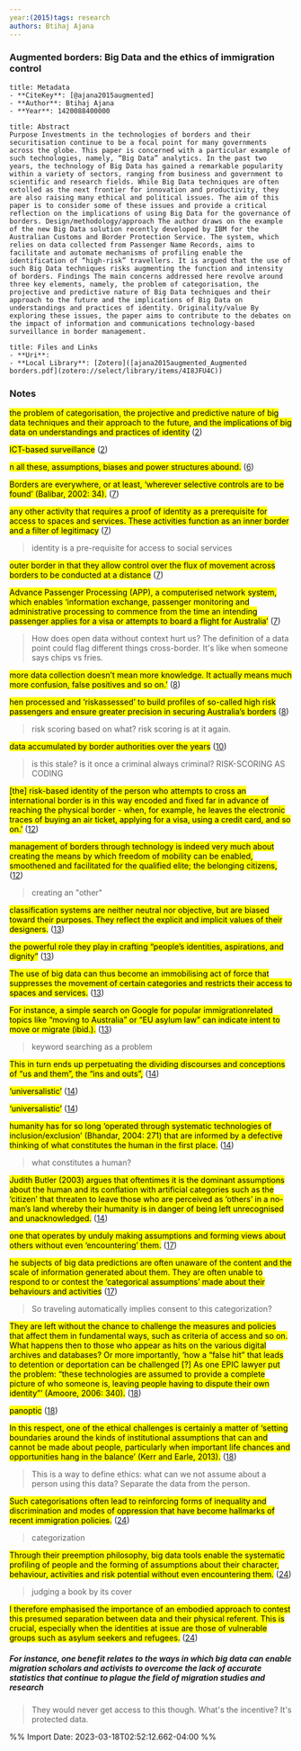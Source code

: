 ```yaml
---
year:(2015)tags: research
authors: Btihaj Ajana
---
```


### Augmented borders: Big Data and the ethics of immigration control 

``` ad-info
title: Metadata
- **CiteKey**: [@ajana2015augmented]
- **Author**: Btihaj Ajana
- **Year**: 1420088400000 
```

```ad-quote
title: Abstract
Purpose Investments in the technologies of borders and their securitisation continue to be a focal point for many governments across the globe. This paper is concerned with a particular example of such technologies, namely, “Big Data” analytics. In the past two years, the technology of Big Data has gained a remarkable popularity within a variety of sectors, ranging from business and government to scientific and research fields. While Big Data techniques are often extolled as the next frontier for innovation and productivity, they are also raising many ethical and political issues. The aim of this paper is to consider some of these issues and provide a critical reflection on the implications of using Big Data for the governance of borders. Design/methodology/approach The author draws on the example of the new Big Data solution recently developed by IBM for the Australian Customs and Border Protection Service. The system, which relies on data collected from Passenger Name Records, aims to facilitate and automate mechanisms of profiling enable the identification of “high-risk” travellers. It is argued that the use of such Big Data techniques risks augmenting the function and intensity of borders. Findings The main concerns addressed here revolve around three key elements, namely, the problem of categorisation, the projective and predictive nature of Big Data techniques and their approach to the future and the implications of Big Data on understandings and practices of identity. Originality/value By exploring these issues, the paper aims to contribute to the debates on the impact of information and communications technology-based surveillance in border management.
```

```ad-abstract
title: Files and Links
- **Uri**: 
- **Local Library**: [Zotero]([ajana2015augmented_Augmented borders.pdf](zotero://select/library/items/4I8JFU4C))
```



### Notes

<mark class="customZot-Blue ">the problem of categorisation, the projective and predictive nature of big data techniques and their approach to the future, and the implications of big data on understandings and practices of identity</mark> ([2](zotero://open-pdf/library/items/4I8JFU4C?page=2&annotation=6FNPEB58))

 
<mark class="customZot-Green ">ICT-based surveillance</mark> ([2](zotero://open-pdf/library/items/4I8JFU4C?page=2&annotation=CSYT4S7P))

 
<mark class="customZot-Blue ">n all these, assumptions, biases and power structures abound.</mark> ([6](zotero://open-pdf/library/items/4I8JFU4C?page=6&annotation=N4LT9CU7))

 
<mark class="customZot-Green ">Borders are everywhere, or at least, ‘wherever selective controls are to be found’ (Balibar, 2002: 34).</mark> ([7](zotero://open-pdf/library/items/4I8JFU4C?page=7&annotation=K3E7587P))

 
<mark class="customZot-Blue ">any other activity that requires a proof of identity as a prerequisite for access to spaces and services. These activities function as an inner border and a filter of legitimacy</mark> ([7](zotero://open-pdf/library/items/4I8JFU4C?page=7&annotation=S7JTN58V))

  
>identity is a pre-requisite for access to social services

<mark class="customZot-Blue ">outer border in that they allow control over the flux of movement across borders to be conducted at a distance</mark> ([7](zotero://open-pdf/library/items/4I8JFU4C?page=7&annotation=PJCC5VQ4))

 
<mark class="customZot-Yellow ">Advance Passenger Processing (APP), a computerised network system, which enables ‘information exchange, passenger monitoring and administrative processing to commence from the time an intending passenger applies for a visa or attempts to board a flight for Australia’</mark> ([7](zotero://open-pdf/library/items/4I8JFU4C?page=7&annotation=MIKNV99G))

  
>How does open data without context hurt us? The definition of a data point could flag different things cross-border. It's like when someone says chips vs fries.

<mark class="customZot-Blue ">more data collection doesn’t mean more knowledge. It actually means much more confusion, false positives and so on.’</mark> ([8](zotero://open-pdf/library/items/4I8JFU4C?page=8&annotation=KFI4IFMZ))

 
<mark class="customZot-Blue ">hen processed and ‘riskassessed’ to build profiles of so-called high risk passengers and ensure greater precision in securing Australia’s borders</mark> ([8](zotero://open-pdf/library/items/4I8JFU4C?page=8&annotation=22LCT8LR))

  
>risk scoring based on what? risk scoring is at it again.

<mark class="customZot-Blue ">data accumulated by border authorities over the years</mark> ([10](zotero://open-pdf/library/items/4I8JFU4C?page=10&annotation=4Y2SNUTH))

  
>is this stale? is it once a criminal always criminal? RISK-SCORING AS CODING

<mark class="customZot-Blue ">[the] risk-based identity of the person who attempts to cross an international border is in this way encoded and fixed far in advance of reaching the physical border - when, for example, he leaves the electronic traces of buying an air ticket, applying for a visa, using a credit card, and so on.’</mark> ([12](zotero://open-pdf/library/items/4I8JFU4C?page=12&annotation=NJ9N6J3D))

 
<mark class="customZot-Blue ">management of borders through technology is indeed very much about creating the means by which freedom of mobility can be enabled, smoothened and facilitated for the qualified elite; the belonging citizens,</mark> ([12](zotero://open-pdf/library/items/4I8JFU4C?page=12&annotation=3BK7KW5B))

  
>creating an "other"

<mark class="customZot-Blue ">classification systems are neither neutral nor objective, but are biased toward their purposes. They reflect the explicit and implicit values of their designers.</mark> ([13](zotero://open-pdf/library/items/4I8JFU4C?page=13&annotation=K8VFPPH7))

 
<mark class="customZot-Blue ">the powerful role they play in crafting “people’s identities, aspirations, and dignity”</mark> ([13](zotero://open-pdf/library/items/4I8JFU4C?page=13&annotation=EZ8XJPXK))

 
<mark class="customZot-Blue ">The use of big data can thus become an immobilising act of force that suppresses the movement of certain categories and restricts their access to spaces and services.</mark> ([13](zotero://open-pdf/library/items/4I8JFU4C?page=13&annotation=XG8SPRBG))

 
<mark class="customZot-Yellow ">For instance, a simple search on Google for popular immigrationrelated topics like “moving to Australia” or “EU asylum law” can indicate intent to move or migrate (ibid.).</mark> ([13](zotero://open-pdf/library/items/4I8JFU4C?page=13&annotation=3AX2BMJP))

  
>keyword searching as a problem

<mark class="customZot-Blue ">This in turn ends up perpetuating the dividing discourses and conceptions of “us and them”, the “ins and outs”,</mark> ([14](zotero://open-pdf/library/items/4I8JFU4C?page=14&annotation=JU22BYK6))

 
<mark class="customZot-Yellow ">‘universalistic’</mark> ([14](zotero://open-pdf/library/items/4I8JFU4C?page=14&annotation=IT7BUT8B))

 
<mark class="customZot-Green ">‘universalistic’</mark> ([14](zotero://open-pdf/library/items/4I8JFU4C?page=14&annotation=9I9KZ6CG))

 
<mark class="customZot-Green ">humanity has for so long ‘operated through systematic technologies of inclusion/exclusion’ (Bhandar, 2004: 271) that are informed by a defective thinking of what constitutes the human in the first place.</mark> ([14](zotero://open-pdf/library/items/4I8JFU4C?page=14&annotation=LPK7HALE))

  
>what constitutes a human?

<mark class="customZot-Green ">Judith Butler (2003) argues that oftentimes it is the dominant assumptions about the human and its conflation with artificial categories such as the ‘citizen’ that threaten to leave those who are perceived as ‘others’ in a no-man’s land whereby their humanity is in danger of being left unrecognised and unacknowledged.</mark> ([14](zotero://open-pdf/library/items/4I8JFU4C?page=14&annotation=J4UWY5FA))

 
<mark class="customZot-Blue ">one that operates by unduly making assumptions and forming views about others without even ‘encountering’ them.</mark> ([17](zotero://open-pdf/library/items/4I8JFU4C?page=17&annotation=6B7GKELZ))

 
<mark class="customZot-Blue ">he subjects of big data predictions are often unaware of the content and the scale of information generated about them. They are often unable to respond to or contest the ‘categorical assumptions’ made about their behaviours and activities</mark> ([17](zotero://open-pdf/library/items/4I8JFU4C?page=17&annotation=QILUBTWY))

  
>So traveling automatically implies consent to this categorization?

<mark class="customZot-Blue ">They are left without the chance to challenge the measures and policies that affect them in fundamental ways, such as criteria of access and so on. What happens then to those who appear as hits on the various digital archives and databases? Or more importantly, ‘how a “false hit” that leads to detention or deportation can be challenged [?] As one EPIC lawyer put the problem: “these technologies are assumed to provide a complete picture of who someone is, leaving people having to dispute their own identity”’ (Amoore, 2006: 340).</mark> ([18](zotero://open-pdf/library/items/4I8JFU4C?page=18&annotation=CLLTJX7H))

 
<mark class="customZot-Green ">panoptic</mark> ([18](zotero://open-pdf/library/items/4I8JFU4C?page=18&annotation=U3AXYRJ4))

 
<mark class="customZot-Blue ">In this respect, one of the ethical challenges is certainly a matter of ‘setting boundaries around the kinds of institutional assumptions that can and cannot be made about people, particularly when important life chances and opportunities hang in the balance’ (Kerr and Earle, 2013).</mark> ([18](zotero://open-pdf/library/items/4I8JFU4C?page=18&annotation=TUAFG33Q))

  
>This is a way to define ethics: what can we not assume about a person using this data? Separate the data from the person.

<mark class="customZot-Blue ">Such categorisations often lead to reinforcing forms of inequality and discrimination and modes of oppression that have become hallmarks of recent immigration policies.</mark> ([24](zotero://open-pdf/library/items/4I8JFU4C?page=24&annotation=JERACC4S))

  
>categorization

<mark class="customZot-Blue ">Through their preemption philosophy, big data tools enable the systematic profiling of people and the forming of assumptions about their character, behaviour, activities and risk potential without even encountering them.</mark> ([24](zotero://open-pdf/library/items/4I8JFU4C?page=24&annotation=9RSH7IJB))

  
>judging a book by its cover

<mark class="customZot-Blue ">I therefore emphasised the importance of an embodied approach to contest this presumed separation between data and their physical referent. This is crucial, especially when the identities at issue are those of vulnerable groups such as asylum seekers and refugees.</mark> ([24](zotero://open-pdf/library/items/4I8JFU4C?page=24&annotation=5TXQNAWI))

  
##### For instance, one benefit relates to the ways in which big data can enable migration scholars and activists to overcome the lack of accurate statistics that continue to plague the field of migration studies and research  
>They would never get access to this though. What's the incentive? It's protected data.


%% Import Date: 2023-03-18T02:52:12.662-04:00 %%
